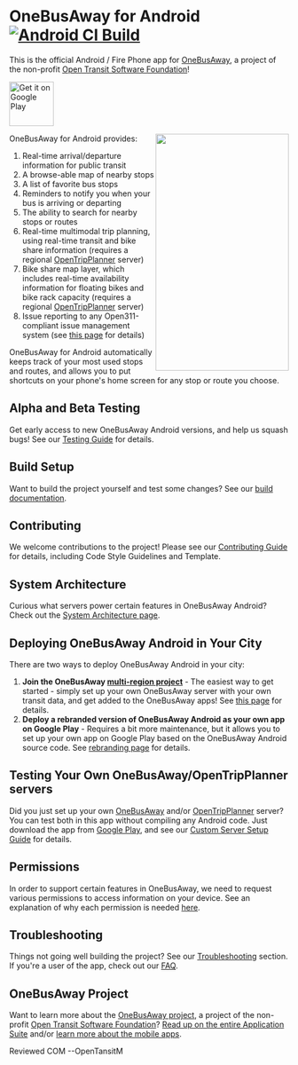 # OneBusAway for Android [![Android CI Build](https://github.com/OneBusAway/onebusaway-android/actions/workflows/android.yml/badge.svg)](https://github.com/OneBusAway/onebusaway-android/actions/workflows/android.yml)

This is the official Android / Fire Phone app for [OneBusAway](https://onebusaway.org/), a project of the non-profit [Open Transit Software Foundation](https://opentransitsoftwarefoundation.org/)!

[<img src="https://play.google.com/intl/en_us/badges/images/generic/en-play-badge.png"
      alt="Get it on Google Play"
      height="80">](https://play.google.com/store/apps/details?id=com.joulespersecond.seattlebusbot)

<image src="https://user-images.githubusercontent.com/928045/29891146-14ee4f44-8d98-11e7-999b-63f5d2ece916.gif" width="240" height="427" align=right />

OneBusAway for Android provides:

1. Real-time arrival/departure information for public transit
2. A browse-able map of nearby stops
3. A list of favorite bus stops
4. Reminders to notify you when your bus is arriving or departing
5. The ability to search for nearby stops or routes
6. Real-time multimodal trip planning, using real-time transit and bike share information (requires a regional [OpenTripPlanner](http://www.opentripplanner.org/) server)
7. Bike share map layer, which includes real-time availability information for floating bikes and bike rack capacity (requires a regional [OpenTripPlanner](http://www.opentripplanner.org/) server)
8. Issue reporting to any Open311-compliant issue management system (see [this page](ISSUE_REPORTING.md) for details)

OneBusAway for Android automatically keeps track of your most used stops and routes, and allows you to put shortcuts on your phone's home screen for any stop or route you choose.

## Alpha and Beta Testing

Get early access to new OneBusAway Android versions, and help us squash bugs! See our [Testing Guide](https://github.com/OneBusAway/onebusaway-android/blob/main/BETA_TESTING.md) for details.

## Build Setup

Want to build the project yourself and test some changes?  See our [build documentation](BUILD.md).

## Contributing

We welcome contributions to the project! Please see our [Contributing Guide](https://github.com/OneBusAway/onebusaway-android/blob/main/.github/CONTRIBUTING.md) for details, including Code Style Guidelines and Template.

## System Architecture

Curious what servers power certain features in OneBusAway Android?  Check out the [System Architecture page](SYSTEM_ARCHITECTURE.md).

## Deploying OneBusAway Android in Your City

There are two ways to deploy OneBusAway Android in your city:

1. **Join the OneBusAway [multi-region project](https://github.com/OneBusAway/onebusaway/wiki/Multi-Region)** - The easiest way to get started - simply set up your own OneBusAway server with your own transit data, and get added to the OneBusAway apps!  See [this page](https://github.com/OneBusAway/onebusaway/wiki/Multi-Region) for details.
2. **Deploy a rebranded version of OneBusAway Android as your own app on Google Play** - Requires a bit more maintenance, but it allows you to set up your own app on Google Play based on the OneBusAway Android source code. See [rebranding page](https://github.com/OneBusAway/onebusaway-android/blob/main/REBRANDING.md) for details.

## Testing Your Own OneBusAway/OpenTripPlanner servers

Did you just set up your own [OneBusAway](https://github.com/OneBusAway/onebusaway-application-modules/wiki) and/or [OpenTripPlanner](http://www.opentripplanner.org/) server?  You can test both in this app without compiling any Android code.  Just download the app from [Google Play](https://play.google.com/store/apps/details?id=com.joulespersecond.seattlebusbot), and see our [Custom Server Setup Guide](CUSTOM_SERVERS.md) for details.

## Permissions

In order to support certain features in OneBusAway, we need to request various permissions to access information on your device.  See an explanation of why each permission is needed [here](PRIVACY.md).

## Troubleshooting

Things not going well building the project?  See our [Troubleshooting](TROUBLESHOOTING.md) section.  If you're a user of the app, check out our [FAQ](FAQ.md).

## OneBusAway Project

Want to learn more about the [OneBusAway project](https://onebusaway.org/), a project of the non-profit [Open Transit Software Foundation](https://opentransitsoftwarefoundation.org/)? [Read up on the entire Application Suite](https://github.com/OneBusAway/onebusaway-application-modules) and/or [learn more about the mobile apps](https://github.com/OneBusAway/onebusaway-application-modules/wiki/Mobile-App-Design-Considerations).




Reviewed COM --OpenTansitM
